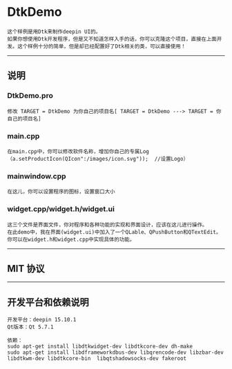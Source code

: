# DtkDemo

    这个样例是用Dtk来制作deepin UI的。
    如果你想使用Dtk开发程序，但是又不知道怎样入手的话，你可以克隆这个项目，直接在上面开发。这个样例十分的简单，但是却已经配置好了Dtk相关的类，可以直接使用！

---
## 说明

### DtkDemo.pro
    修改 TARGET = DtkDemo 为你自己的项目名[ TARGET = DtkDemo ---> TARGET = 你自己的项目名]


### main.cpp
    在main.cpp中，你可以修改软件名称，增加你自己的专属Log（a.setProductIcon(QIcon":/images/icon.svg"));  //设置Logo）

### mainwindow.cpp
    在这儿，你可以设置程序的图标，设置窗口大小 

### widget.cpp/widget.h/widget.ui
    这三个文件是界面文件，你对程序和各种功能的实现和界面设计，应该在这儿进行操作。
    在此demo中，我在界面(widget.ui)中加入了一个QLable、QPushButton和QTextEdit。
    你可以在widget.h和widget.cpp中实现具体的功能。
    
---
## MIT 协议
---

## 开发平台和依赖说明
    开发平台：deepin 15.10.1
    Qt版本：Qt 5.7.1

    依赖：
    sudo apt-get install libdtkwidget-dev libdtkcore-dev dh-make
    sudo apt-get install libdframeworkdbus-dev libqrencode-dev libzbar-dev libdtkwm-dev libdtkcore-bin  libqtshadowsocks-dev fakeroot
